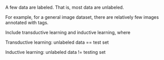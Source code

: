 A few data are labeled. That is, most data are unlabeled. 

For example, for a general image dataset, there are relatively few images annotated with tags.

Include transductive learning and inductive learning, where

Transductive learning: unlabeled data == test set

Inductive learning: unlabeled data != testing set
